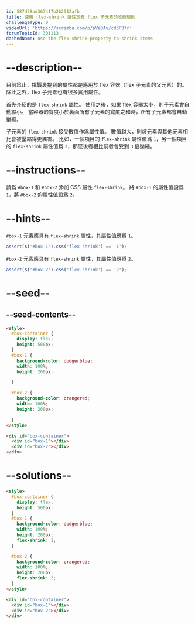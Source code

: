 ```yaml
---
id: 587d78ad367417b2b2512afb
title: 使用 flex-shrink 屬性定義 flex 子元素的收縮規則
challengeType: 0
videoUrl: 'https://scrimba.com/p/pVaDAv/cd3PBfr'
forumTopicId: 301113
dashedName: use-the-flex-shrink-property-to-shrink-items
---
```


# --description--

目前爲止，挑戰裏提到的屬性都是應用於 flex 容器（flex 子元素的父元素）的。 除此之外，flex 子元素也有很多實用屬性。

首先介紹的是 `flex-shrink` 屬性。 使用之後，如果 flex 容器太小，則子元素會自動縮小。 當容器的寬度小於裏面所有子元素的寬度之和時，所有子元素都會自動壓縮。

子元素的 `flex-shrink` 接受數值作爲屬性值。 數值越大，則該元素與其他元素相比會被壓縮得更厲害。 比如，一個項目的 `flex-shrink` 屬性值爲 `1`，另一個項目的 `flex-shrink` 屬性值爲 `3`，那麼後者相比前者會受到 `3` 倍壓縮。

# --instructions--

請爲 `#box-1` 和 `#box-2` 添加 CSS 屬性 `flex-shrink`。 將 `#box-1` 的屬性值設爲 `1`，將 `#box-2` 的屬性值設爲 `2`。

# --hints--

`#box-1` 元素應具有 `flex-shrink` 屬性，其屬性值應爲 `1`。

```js
assert($('#box-1').css('flex-shrink') == '1');
```

`#box-2` 元素應具有 `flex-shrink` 屬性，其屬性值應爲 `2`。

```js
assert($('#box-2').css('flex-shrink') == '2');
```

# --seed--

## --seed-contents--

```html
<style>
  #box-container {
    display: flex;
    height: 500px;
  }
  #box-1 {
    background-color: dodgerblue;
    width: 100%;
    height: 200px;

  }

  #box-2 {
    background-color: orangered;
    width: 100%;
    height: 200px;

  }
</style>

<div id="box-container">
  <div id="box-1"></div>
  <div id="box-2"></div>
</div>
```

# --solutions--

```html
<style>
  #box-container {
    display: flex;
    height: 500px;
  }
  #box-1 {
    background-color: dodgerblue;
    width: 100%;
    height: 200px;
    flex-shrink: 1;
  }

  #box-2 {
    background-color: orangered;
    width: 100%;
    height: 200px;
    flex-shrink: 2;
  }
</style>

<div id="box-container">
  <div id="box-1"></div>
  <div id="box-2"></div>
</div>
```
